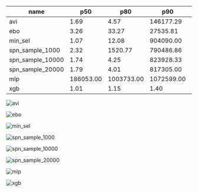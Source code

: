 | name | p50 | p80 | p90 | p99 |
| --- | --- | --- | --- | --- |
| avi | 1.69 | 4.57 | 146177.29 | 368925.47 |
| ebo | 3.26 | 33.27 | 27535.81 | 184462.74 |
| min_sel | 1.07 | 12.08 | 904090.00 | 904090.00 |
| spn_sample_1000 | 2.32 | 1520.77 | 790486.86 | 811588.15 |
| spn_sample_10000 | 1.74 | 4.25 | 823928.33 | 847240.03 |
| spn_sample_20000 | 1.79 | 4.01 | 817305.00 | 840200.46 |
| mlp | 186053.00 | 1003733.00 | 1072599.00 | 2387734.00 |
| xgb | 1.01 | 1.15 | 1.40 | 25.10 |

![avi](avi.png)

![ebo](ebo.png)

![min_sel](min_sel.png)

![spn_sample_1000](spn_sample_1000.png)

![spn_sample_10000](spn_sample_10000.png)

![spn_sample_20000](spn_sample_20000.png)

![mlp](mlp.png)

![xgb](xgb.png)

